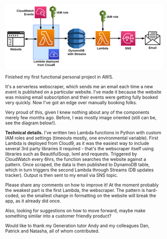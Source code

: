 ![](diagram.png)

Finished my first functional personal project in AWS. 

It's a serverless webscraper, which sends me an email each time a new event is published on a particular website. I've made it because the website was missing email subscription and their events were getting fully booked very quickly. Now I've got an edge over manually booking folks.

Very proud of this, given I knew nothing about any of the components merely few months ago. Before, I was mostly image oriented (still can be, see the diagram below!). 

**Technical details.** 
I've written two Lambda functions in Python with custom IAM roles and settings (timeouts mostly, one environmental variable). First Lambda is deployed from Cloud9, as it was the easiest way to include several 3rd party libraries it required - that's the webscraper itself using libraries such as BeautifulSoup, lxml and requests. Triggered by CloudWatch every 6hrs, the function searches the website against a pattern. Once scraped, the data is then published to DynamoDB table, which in turn triggers the second Lambda through Streams (DB updates tracker). Output is then sent to my email via SNS topic.

Please share any comments on how to improve it! At the moment probably the weakest part is the first Lambda, the webscraper. The pattern is hard-coded, so the smallest change in formatting on the website will break the app, as it already did once. 

Also, looking for suggestions on how to move forward, maybe make something similar into a customer friendly product?



Would like to thank my Generation tutor Andy and my colleagues Dan, Patrick and Natasha, all of whom contributed.
